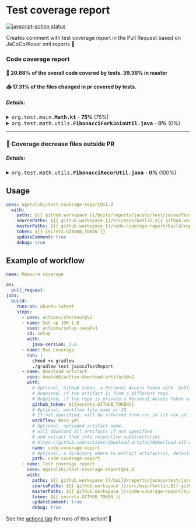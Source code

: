 # Test coverage report

<p align="left">
  <a href="https://github.com/ogotalski/test-coverage-report/actions"><img alt="javscript-action status" src="https://github.com/ogotalski/test-coverage-report/workflows/units-test/badge.svg"></a>
</p>

Creates comment with test coverage report in the Pull Request based on JaCoCo/Kover xml reports :rocket:

### Code coverage report

#### :open_file_folder: 20.88% of the overall code covered by tests. 39.36% in master
#### :inbox_tray: 17.31% of the files changed in pr covered by tests.
##### Details:
<details><summary><kbd>org.test.main.<b>Math.kt</b></kbd> - <b>75%</b>  (75%)</summary>

```diff
# 01: package org.test.main
# 02: 
# 03: 
# 04: import org.test.math.utils.MathUtils
# 05: 
+ 06: class Math {
# 07:     fun getFibonacci(int: Int): Long {
! 08:         if (int > 1)
+ 09:             return MathUtils().fibonacciCalc(int.toLong())
- 10:         if (int < 0)
- 11:             return 0L
- 12:         return 1L
# 13:         }
# 14: }
```
[org.test.main.Math.kt](https://github.com/ogotalski/test/blob/58beb484ea117d001269755f5e54877a5318fe00/src%2Fmain%2Fkotlin%2Forg%2Ftest%2Fmain%2FMath.kt)

<hr/></details>

<details><summary><kbd>org.test.math.utils.<b>FibonacciForkJoinUtil.java</b></kbd> - <b>0%</b>  (0%)</summary>

```diff
# 01: package org.test.math.utils;
# 02: 
# 03: import java.util.concurrent.*;
# 04: 
- 05: public class FibonacciForkJoinUtil implements FibonacciUtil {
# 06: 
- 07:     ForkJoinPool executorService = (ForkJoinPool) Executors.newWorkStealingPool();
# 08: 
# 09:     @Override
# 10:     public long calc(long number) {
# 11:         try {
- 12:             return executorService.invoke(new FibonacciTask(number));
- 13:         } catch (Exception e) {
- 14:             throw new RuntimeException(e);
# 15:         }
# 16:     }
# 17: 
# 18:     private class FibonacciTask extends RecursiveTask<Long>
# 19:     {
# 20:         private Long number;
# 21: 
- 22:         public FibonacciTask(Long number) {
- 23:             this.number = number;
- 24:         }
# 25: 
# 26:         @Override
# 27:         protected Long compute() {
- 28:             if (number <= 2) return 1L;
# 29: 
- 30:             FibonacciTask fibonacciTask1 = new FibonacciTask(number - 1);
- 31:             fibonacciTask1.fork();
- 32:             FibonacciTask fibonacciTask2 = new FibonacciTask(number - 2);
- 33:             return fibonacciTask2.compute() + fibonacciTask1.join();
# 34:         }
# 35:     }
# 36: }
# 37: 
```
[org.test.math.utils.FibonacciForkJoinUtil.java](https://github.com/ogotalski/test/blob/58beb484ea117d001269755f5e54877a5318fe00/MathUtils%2Fsrc%2Fmain%2Fjava%2Forg%2Ftest%2Fmath%2Futils%2FFibonacciForkJoinUtil.java)

<hr/></details>

<hr/>

### :rotating_light: Coverage decrease files outside PR
##### Details:
 <details><summary><kbd>org.test.math.utils.<b>FibonacciRecurUtil.java</b></kbd> - <b>0%</b>  (100%)</summary>

<dl><dd> <details><summary>
 <b>PR:</b> <kbd><b>FibonacciRecurUtil.java#L03-22</b></kbd>

```diff
# 02: 
# 03: import java.util.HashMap;
# 04: import java.util.Map;
# 05: 
- 06: public class FibonacciRecurUtil implements FibonacciUtil {
# 07: 
- 08:     Map<Long, Long> cacheMap = new HashMap<>();
# 09: 
# 10:     @Override
# 11:     public long calc(long number) {
- 12:         if (number <= 2) return 1;
- 13:         if (!cacheMap.containsKey(number))
# 14:         {
- 15:             cacheMap.put(number, calc(number - 1) + calc(number - 2));
# 16:         }
- 17:         return  cacheMap.get(number);
# 18:     }
# 19: }
# 20: 
```
</summary>

<b>Master:</b> <kbd><b>FibonacciRecurUtil.java#L03-22</b></kbd>
 ```diff
# 02: 
# 03: import java.util.HashMap;
# 04: import java.util.Map;
# 05: 
+ 06: public class FibonacciRecurUtil implements FibonacciUtil {
# 07: 
+ 08:     Map<Long, Long> cacheMap = new HashMap<>();
# 09: 
# 10:     @Override
# 11:     public long calc(long number) {
+ 12:         if (number <= 2) return 1;
+ 13:         if (!cacheMap.containsKey(number))
# 14:         {
+ 15:             cacheMap.put(number, calc(number - 1) + calc(number - 2));
# 16:         }
+ 17:         return  cacheMap.get(number);
# 18:     }
# 19: }
# 20: 
```
</details>

 </dd></dl>


<hr/></details>

## Usage


```yaml
uses: ogotalski/test-coverage-report@v1.3
  with:
    paths: ${{ github.workspace }}/build/reports/jacoco/test/jacocoTestReport.xml,${{ github.workspace }}/MathUtils/build/reports/jacoco/test/jacocoTestReport.xml
    sourcePaths: ${{ github.workspace }}/src/main/kotlin,${{ github.workspace }}/MathUtils/src/main/java
    masterPaths: ${{ github.workspace }}/code-coverage-report/build/reports/jacoco/test/jacocoTestReport.xml,${{ github.workspace }}/code-coverage-report/MathUtils/build/reports/jacoco/test/jacocoTestReport.xml
    token: ${{ secrets.GITHUB_TOKEN }}
    updateComment: true
    debug: true
```

## Example of workflow
```yaml
name: Measure coverage

on:
  pull_request:
jobs:
  build:
    runs-on: ubuntu-latest
    steps:
      - uses: actions/checkout@v2
      - name: Set up JDK 1.8
        uses: actions/setup-java@v1
        id: setup
        with:
          java-version: 1.8
      - name: Run Coverage
        run: |
          chmod +x gradlew
          ./gradlew test jacocoTestReport
      - name: Download artifact
        uses: dawidd6/action-download-artifact@v2
        with:
          # Optional, GitHub token, a Personal Access Token with `public_repo` scope if needed
          # Required, if the artifact is from a different repo
          # Required, if the repo is private a Personal Access Token with `repo` scope is needed
          github_token: ${{secrets.GITHUB_TOKEN}}
          # Optional, workflow file name or ID
          # If not specified, will be inferred from run_id (if run_id is specified), or will be the current workflow
          workflow: main.yml
          # Optional, uploaded artifact name,
          # will download all artifacts if not specified
          # and extract them into respective subdirectories
          # https://github.com/actions/download-artifact#download-all-artifacts
          name: code-coverage-report
          # Optional, a directory where to extract artifact(s), defaults to the current directory
          path: code-coverage-report
      - name: Test coverage report
        uses: ogotalski/test-coverage-report@v1.3
        with:
          paths: ${{ github.workspace }}/build/reports/jacoco/test/jacocoTestReport.xml,${{ github.workspace }}/MathUtils/build/reports/jacoco/test/jacocoTestReport.xml
          sourcePaths: ${{ github.workspace }}/src/main/kotlin,${{ github.workspace }}/MathUtils/src/main/java
          masterPaths: ${{ github.workspace }}/code-coverage-report/build/reports/jacoco/test/jacocoTestReport.xml,${{ github.workspace }}/code-coverage-report/MathUtils/build/reports/jacoco/test/jacocoTestReport.xml
          token: ${{ secrets.GITHUB_TOKEN }}
          updateComment: true
          debug: true
```
See the [actions tab](https://github.com/ogotalski/test/actions) for runs of this action! :rocket:
